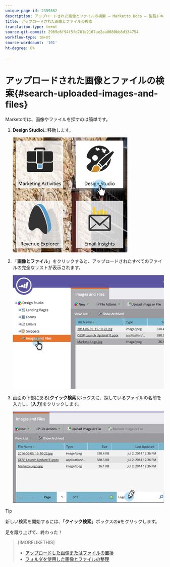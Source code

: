 ```yaml
---
unique-page-id: 2359862
description: アップロードされた画像とファイルの検索 — Marketto Docs — 製品ドキュメント
title: アップロードされた画像とファイルの検索
translation-type: tm+mt
source-git-commit: 2969e6f94f5fd781e2167ae2aa8680bb8d134754
workflow-type: tm+mt
source-wordcount: '101'
ht-degree: 0%

---
```



# アップロードされた画像とファイルの検索{#search-uploaded-images-and-files}

Marketoでは、画像やファイルを探すのは簡単です。

1. **Design Studio**&#x200B;に移動します。

   ![](assets/designstudio-1.png)

1. 「**画像とファイル**」をクリックすると、アップロードされたすべてのファイルの完全なリストが表示されます。

   ![](assets/image2014-9-16-11-3a44-3a4.png)

1. 画面の下部にある[**クイック検索**]ボックスに、探しているファイルの名前を入力し、[**入力**]をクリックします。

   ![](assets/image2014-9-16-11-3a46-3a32.png)

>[!TIP]
>
>新しい検索を開始するには、「**クイック検索**」ボックスの&#x200B;**x**&#x200B;をクリックします。

足を蹴り上げて、終わった！

>[!MORELIKETHIS]
>
>* [アップロードした画像またはファイルの置換](/help/marketo/product-docs/demand-generation/images-and-files/replace-an-uploaded-image-or-file.md)
>* [フォルダを使用した画像とファイルの整理](/help/marketo/product-docs/demand-generation/images-and-files/organize-your-images-and-files-using-folders.md)

